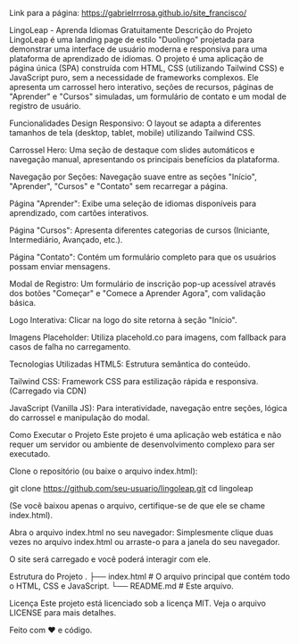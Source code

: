 Link para a página: https://gabrielrrrosa.github.io/site_francisco/

LingoLeap - Aprenda Idiomas Gratuitamente
Descrição do Projeto
LingoLeap é uma landing page de estilo "Duolingo" projetada para demonstrar uma interface de usuário moderna e responsiva para uma plataforma de aprendizado de idiomas. O projeto é uma aplicação de página única (SPA) construída com HTML, CSS (utilizando Tailwind CSS) e JavaScript puro, sem a necessidade de frameworks complexos. Ele apresenta um carrossel hero interativo, seções de recursos, páginas de "Aprender" e "Cursos" simuladas, um formulário de contato e um modal de registro de usuário.

Funcionalidades
Design Responsivo: O layout se adapta a diferentes tamanhos de tela (desktop, tablet, mobile) utilizando Tailwind CSS.

Carrossel Hero: Uma seção de destaque com slides automáticos e navegação manual, apresentando os principais benefícios da plataforma.

Navegação por Seções: Navegação suave entre as seções "Início", "Aprender", "Cursos" e "Contato" sem recarregar a página.

Página "Aprender": Exibe uma seleção de idiomas disponíveis para aprendizado, com cartões interativos.

Página "Cursos": Apresenta diferentes categorias de cursos (Iniciante, Intermediário, Avançado, etc.).

Página "Contato": Contém um formulário completo para que os usuários possam enviar mensagens.

Modal de Registro: Um formulário de inscrição pop-up acessível através dos botões "Começar" e "Comece a Aprender Agora", com validação básica.

Logo Interativa: Clicar na logo do site retorna à seção "Início".

Imagens Placeholder: Utiliza placehold.co para imagens, com fallback para casos de falha no carregamento.

Tecnologias Utilizadas
HTML5: Estrutura semântica do conteúdo.

Tailwind CSS: Framework CSS para estilização rápida e responsiva. (Carregado via CDN)

JavaScript (Vanilla JS): Para interatividade, navegação entre seções, lógica do carrossel e manipulação do modal.

Como Executar o Projeto
Este projeto é uma aplicação web estática e não requer um servidor ou ambiente de desenvolvimento complexo para ser executado.

Clone o repositório (ou baixe o arquivo index.html):

git clone https://github.com/seu-usuario/lingoleap.git
cd lingoleap

(Se você baixou apenas o arquivo, certifique-se de que ele se chame index.html).

Abra o arquivo index.html no seu navegador:
Simplesmente clique duas vezes no arquivo index.html ou arraste-o para a janela do seu navegador.

O site será carregado e você poderá interagir com ele.

Estrutura do Projeto
.
├── index.html          # O arquivo principal que contém todo o HTML, CSS e JavaScript.
└── README.md           # Este arquivo.

Licença
Este projeto está licenciado sob a licença MIT. Veja o arquivo LICENSE para mais detalhes.

Feito com ❤️ e código.
